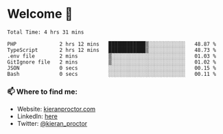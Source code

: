 # Welcome 🦘

<!--START_SECTION:waka-->

```text
Total Time: 4 hrs 31 mins

PHP              2 hrs 12 mins   ████████████▒░░░░░░░░░░░░   48.87 %
TypeScript       2 hrs 12 mins   ████████████▒░░░░░░░░░░░░   48.73 %
.env file        2 mins          ▒░░░░░░░░░░░░░░░░░░░░░░░░   01.03 %
GitIgnore file   2 mins          ▒░░░░░░░░░░░░░░░░░░░░░░░░   01.02 %
JSON             0 secs          ░░░░░░░░░░░░░░░░░░░░░░░░░   00.15 %
Bash             0 secs          ░░░░░░░░░░░░░░░░░░░░░░░░░   00.11 %
```

<!--END_SECTION:waka-->

### 📫 Where to find me:

-   Website: [kieranproctor.com](https://kieranproctor.com/)
-   LinkedIn: [here](https://www.linkedin.com/in/kieran-proctor-086b5a159/)
-   Twitter: [@kieran_proctor](https://twitter.com/kieran_proctor)
